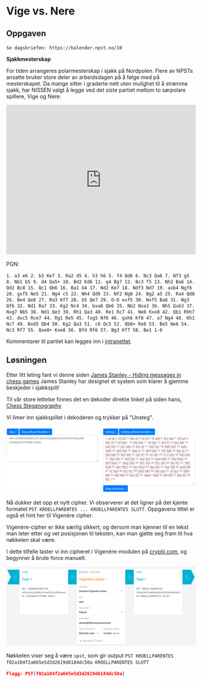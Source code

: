# Vige vs. Nere

## Oppgaven

    Se dagsbriefen: https://kalender.npst.no/10

<p><strong>Sjakkmesterskap</strong></p><p>For tiden arrangeres polarmesterskap i sjakk på Nordpolen. Flere av NPSTs ansatte bruker store deler av arbeidsdagen på å følge med på mesterskapet. Da mange sitter i graderte nett uten mulighet til å strømme sjakk, har NISSEN valgt å legge ved det siste partiet mellom to sørpolare spillere, Vige og Nere:</p><iframe src="https://lichess.org/embed/yDDc9bR0#0?theme=auto&bg=auto"width=600 height=397 frameborder=0 style="width: 100%"></iframe><p>PGN:</p><pre><code>1. a3 e6 2. b3 Ke7 3. Ra2 d5 4. h3 h6 5. f4 Qd6 6. Nc3 Qa6 7. Nf3 g5 8. Nb1 b5 9. d4 Qa5+ 10. Bd2 Kd6 11. g4 Bg7 12. Bc3 f5 13. Nh2 Ba6 14. Qd2 Bc8 15. Qc1 Qb6 16. Ba1 b4 17. Nd2 Ke7 18. Ndf3 Nd7 19. axb4 Ngf6 20. gxf5 Ne5 21. Ng4 c5 22. Nh4 Qd6 23. Nf2 Ng8 24. Bg2 a5 25. Ra4 Qd8 26. Be4 Qe8 27. Ra3 Kf7 28. b5 Qe7 29. O-O exf5 30. Nxf5 Ba6 31. Ng3 Qf6 32. Nd1 Ra7 33. Kg2 Nc4 34. bxa6 Qb6 35. Nb2 Nxa3 36. Nh5 Qxb3 37. Nxg7 Nb5 38. Nd1 Qe3 39. Rh1 Qa3 40. Re1 Rc7 41. Ne8 Kxe8 42. Qb1 Rhh7 43. dxc5 Rce7 44. Rg1 Re5 45. fxg5 Nf6 46. gxh6 Kf8 47. a7 Ng4 48. Kh1 Nc7 49. Bxd5 Qb4 50. Kg2 Qa3 51. c6 Qc5 52. Qb8+ Re8 53. Be5 Ne6 54. Nc3 Rf7 55. Qxe8+ Kxe8 56. Bf4 Rf6 57. Bg3 Kf7 58. Be1 1-0</code></pre><p>Kommentarer til partiet kan legges inn i <a href="https://intranett.npst.no/challenges">intranettet</a>.</p>

## Løsningen

Etter litt leting fant vi denne siden [James Stanley - Hiding messages in chess games](https://incoherency.co.uk/blog/stories/chess-steg.html)
James Stanley har designet et system som klarer å gjemme beskjeder i sjakkspill!

Til vår store lettelse finnes det en dekoder direkte linket på siden hans, [Chess Steganography](https://incoherency.co.uk/chess-steg/)

Vi limer inn sjakkspillet i dekoderen og trykker på "Unsteg".

![./assets/screen1](./assets/screen1.png)

Nå dukker det opp et nytt cipher. Vi observerer at det ligner på det kjente formatet `PST KROELLPARENTES ... KROELLPARENTES SLUTT`. Oppgavens tittel er også et hint her til Vigenère cipher.

Vigenère-cipher er ikke særlig sikkert, og dersom man kjenner til en tekst man leter etter og vet posisjonen til teksten, kan man gjette seg fram til hva nøkkelen skal være.

I dette tilfelle laster vi inn cipheret i Vigenère-modulen på [cryptii.com](https://cryptii.com), og begynner å brute force manuelt.

![./assets/screen2](./assets/screen2.png)

Nøkkelen viser seg å være `spst`, som gir output `PST KROELLPARENTES f02a104f2a665e5d3d2619d6184dc50a KROELLPARENTES SLUTT`

```json
Flagg: PST{f02a104f2a665e5d3d2619d6184dc50a}
```
